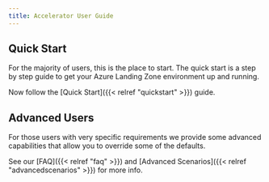 ```yaml
---
title: Accelerator User Guide
---
```


## Quick Start

For the majority of users, this is the place to start. The quick start is a step by step guide to get your Azure Landing Zone environment up and running.

Now follow the [Quick Start]({{< relref "quickstart" >}}) guide.

## Advanced Users

For those users with very specific requirements we provide some advanced capabilities that allow you to override some of the defaults.

See our [FAQ]({{< relref "faq" >}}) and [Advanced Scenarios]({{< relref "advancedscenarios" >}}) for more info.
